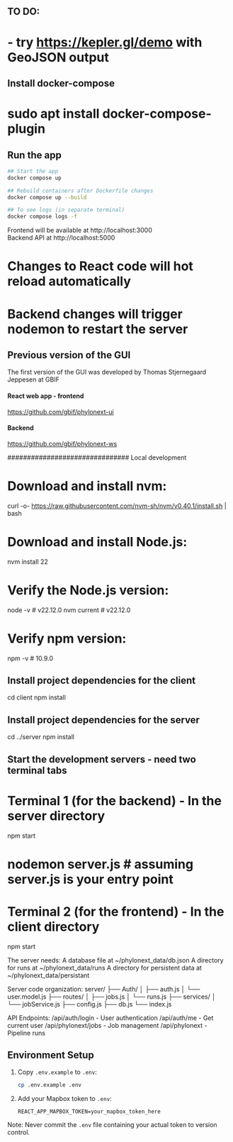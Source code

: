

## TO DO:
# - try https://kepler.gl/demo  with GeoJSON output



## Install docker-compose
# sudo apt install docker-compose-plugin

## Run the app

```bash
## Start the app
docker compose up

## Rebuild containers after Dockerfile changes
docker compose up --build

## To see logs (in separate terminal)
docker compose logs -f
```

Frontend will be available at http://localhost:3000  
Backend API at                http://localhost:5000  


# Changes to React code will hot reload automatically
# Backend changes will trigger nodemon to restart the server


## Previous version of the GUI

The first version of the GUI was developed by Thomas Stjernegaard Jeppesen at GBIF

#### React web app - frontend
https://github.com/gbif/phylonext-ui

#### Backend
https://github.com/gbif/phylonext-ws



############################### Local development

# Download and install nvm:
curl -o- https://raw.githubusercontent.com/nvm-sh/nvm/v0.40.1/install.sh | bash

# Download and install Node.js:
nvm install 22

# Verify the Node.js version:
node -v      # v22.12.0
nvm current  # v22.12.0

# Verify npm version:
npm -v       # 10.9.0

## Install project dependencies for the client
cd client
npm install

## Install project dependencies for the server
cd ../server
npm install


## Start the development servers - need two terminal tabs

# Terminal 1 (for the backend) - In the server directory
npm start
# nodemon server.js  # assuming server.js is your entry point

# Terminal 2 (for the frontend) - In the client directory
npm start




The server needs:
A database file at ~/phylonext_data/db.json
A directory for runs at ~/phylonext_data/runs
A directory for persistent data at ~/phylonext_data/persistant



Server code organization:
   server/
   ├── Auth/
   │   ├── auth.js
   │   └── user.model.js
   ├── routes/
   │   ├── jobs.js
   │   └── runs.js
   ├── services/
   │   └── jobService.js
   ├── config.js
   ├── db.js
   └── index.js


API Endpoints:
    /api/auth/login     - User authentication
    /api/auth/me        - Get current user
    /api/phylonext/jobs - Job management
    /api/phylonext      - Pipeline runs


## Environment Setup

1. Copy `.env.example` to `.env`:
   ```bash
   cp .env.example .env
   ```

2. Add your Mapbox token to `.env`:
   ```
   REACT_APP_MAPBOX_TOKEN=your_mapbox_token_here
   ```

Note: Never commit the `.env` file containing your actual token to version control.

